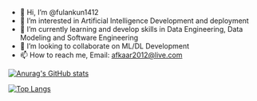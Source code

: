 - 👋 Hi, I’m @fulankun1412
- 👀 I’m interested in Artificial Intelligence Development and deployment 
- 🌱 I’m currently learning and develop skills in Data Engineering, Data Modeling and Software Engineering
- 💞️ I’m looking to collaborate on ML/DL Development
- 📫 How to reach me, Email: afkaar2012@live.com

[![Anurag's GitHub stats](https://github-readme-stats.vercel.app/api?username=fulankun1412&theme=dark&show_icons=true)](https://github.com/anuraghazra/github-readme-stats)

[![Top Langs](https://github-readme-stats.vercel.app/api/top-langs/?username=fulankun1412&layout=donut&size_weight=0.0&count_weight=1.0&theme=dark&show_icons=true)](https://github.com/anuraghazra/github-readme-stats)

<!--[![Readme Card](https://github-readme-stats.vercel.app/api/pin/?username=fulankun1412&repo=github-readme-stats)](https://github.com/anuraghazra/github-readme-stats)
<!---
fulankun1412/fulankun1412 is a ✨ special ✨ repository because its `README.md` (this file) appears on your GitHub profile.
You can click the Preview link to take a look at your changes.
--->
